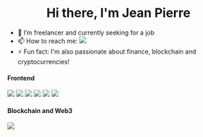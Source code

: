 <h1 align='center'> Hi there, I'm Jean Pierre</h1>

- 🔭 I’m freelancer and currently seeking for a job
- 📫 How to reach me: <a href="https://www.linkedin.com/in/jplarussa/"><img src="https://img.shields.io/badge/LinkedIn-0077B5?style=for-the-badge&logo=linkedin&logoColor=white"/></a>
- ⚡ Fun fact: I'm also passionate about finance, blockchain and cryptocurrencies!

<h4> Frontend </h4> 
<p>
<img src="https://img.shields.io/badge/HTML5-E34F26?style=for-the-badge&logo=html5&logoColor=white"/>
<img src="https://img.shields.io/badge/CSS3-1572B6?style=for-the-badge&logo=css3&logoColor=white"/>
<img src="https://img.shields.io/badge/Bootstrap-563D7C?style=for-the-badge&logo=bootstrap&logoColor=white"/>
<img src="https://img.shields.io/badge/Sass-CC6699?style=for-the-badge&logo=sass&logoColor=white"/>
<img src="https://img.shields.io/badge/JavaScript-323330?style=for-the-badge&logo=javascript&logoColor=F7DF1E"/>
<img src="https://img.shields.io/badge/react-%2320232a.svg?style=for-the-badge&logo=react&logoColor=%2361DAFB"/>
</p>

<h4> Blockchain and Web3 </h4> 
<p>
<img src="https://img.shields.io/badge/Solidity-%23363636.svg?style=for-the-badge&logo=solidity&logoColor=white"/>
</p>
